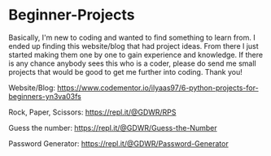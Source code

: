 # Beginner-Projects

Basically, I'm new to coding and wanted to find something to learn from. I ended up finding this website/blog that had project ideas. From there I just started making them one by one to gain experience and knowledge. If there is any chance anybody sees this who is a coder, please do send me small projects that would be good to get me further into coding. Thank you! 

Website/Blog: https://www.codementor.io/ilyaas97/6-python-projects-for-beginners-yn3va03fs

Rock, Paper, Scissors: https://repl.it/@GDWR/RPS 

Guess the number: https://repl.it/@GDWR/Guess-the-Number 

Password Generator: https://repl.it/@GDWR/Password-Generator
